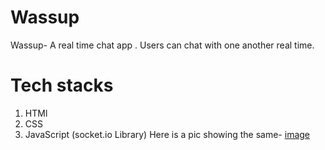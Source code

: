 # Wassup
Wassup- A real time chat app . Users can chat with one another real time.

# Tech stacks
1. HTMl
2. CSS
3. JavaScript (socket.io Library)
Here is a pic showing the same-
[image]()
